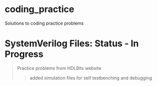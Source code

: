 # coding_practice
Solutions to coding practice problems

# SystemVerilog Files: Status - In Progress
> Practice problems from HDLBits website
>> added simulation files for self testbenching and debugging


